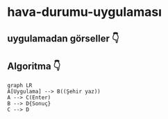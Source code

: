 

# hava-durumu-uygulaması
## uygulamadan görseller 👇

 ## Algoritma 👇
 ```mermaid
graph LR
A[Uygulama] --> B((Şehir yaz))
A --> C(Enter)
B --> D{Sonuç}
C --> D
```
